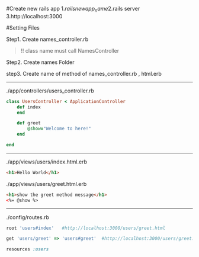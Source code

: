 #Create new rails app
1.$rails new app_name  
2.$rails server  
3.http://localhost:3000 					  

#Setting Files

Step1.  Create names_controller.rb
>!! class name must call NamesController 

Step2.  Create names Folder

step3.  Create name of method of names_controller.rb , html.erb  

***
./app/controllers/users_controller.rb
```ruby
class UsersController < ApplicationController
	def index
	end

	def greet
		@show="Welcome to here!"
	end

end
```
***
./app/views/users/index.html.erb
```html
<h1>Hello World</h1>
```
./app/views/users/greet.html.erb
```html
<h1>show the greet method message</h1>
<%= @show %>
```
***
./config/routes.rb
```ruby
root 'users#index' 	 #http://localhost:3000/users/greet.html

get 'users/greet' => 'users#greet'	#http://localhost:3000/users/greet.html

resources :users
```
